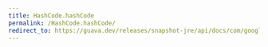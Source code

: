 ```yaml
---
title: HashCode.hashCode
permalink: /HashCode.hashCode/
redirect_to: https://guava.dev/releases/snapshot-jre/api/docs/com/google/common/hash/HashCode.html#hashCode--
---
```

